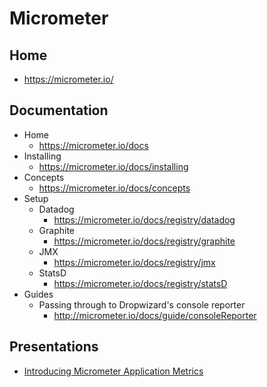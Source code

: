 # Micrometer
## Home
* https://micrometer.io/

## Documentation
* Home
  * https://micrometer.io/docs
* Installing
  * https://micrometer.io/docs/installing
* Concepts
  * https://micrometer.io/docs/concepts
* Setup
  * Datadog
    * https://micrometer.io/docs/registry/datadog
  * Graphite
    * https://micrometer.io/docs/registry/graphite
  * JMX
    * https://micrometer.io/docs/registry/jmx
  * StatsD
    * https://micrometer.io/docs/registry/statsD
* Guides
  * Passing through to Dropwizard's console reporter
    * http://micrometer.io/docs/guide/consoleReporter

## Presentations
* [Introducing Micrometer Application Metrics](https://www.infoq.com/presentations/micrometer)
